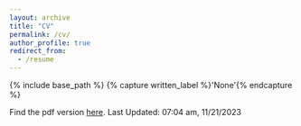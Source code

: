 ```yaml
---
layout: archive
title: "CV"
permalink: /cv/
author_profile: true
redirect_from:
  - /resume
---
```

{% include base_path %} {% capture written_label %}'None'{% endcapture %}

Find the pdf version <a href="Nsapkota_cv.pdf" target="_blank" rel="noopener noreferrer">here</a>. Last Updated: 07:04 am, 11/21/2023 

